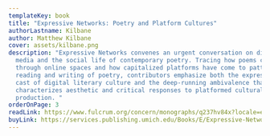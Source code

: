 ```yaml
---
templateKey: book
title: "Expressive Networks: Poetry and Platform Cultures"
authorLastname: Kilbane
author: Matthew Kilbane
cover: assets/kilbane.png
description: "Expressive Networks convenes an urgent conversation on digital
  media and the social life of contemporary poetry. Tracing how poems circulate
  through online spaces and how capitalized platforms have come to pattern the
  reading and writing of poetry, contributors emphasize both the expressivist
  cast of digital literary culture and the deep-running ambivalence that
  characterizes aesthetic and critical responses to platformed cultural
  production. "
orderOnPage: 3
readLink: https://www.fulcrum.org/concern/monographs/q237hv84x?locale=en
buyLink: https://services.publishing.umich.edu/Books/E/Expressive-Networks2
---
```

